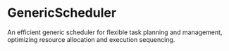 # GenericScheduler
An efficient generic scheduler for flexible task planning and management, optimizing resource allocation and execution sequencing.
